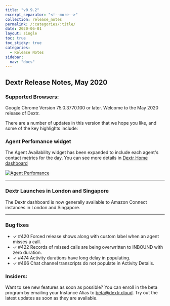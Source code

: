 ```yaml
---
title: "v0.9.2"
excerpt_separator: "<!--more-->"
collection: release_notes
permalink: /:categories/:title/
date: 2020-06-01
layout: single
toc: true
toc_sticky: true
categories:
  - Release Notes
sidebar:
  nav: "docs"
---
```


## Dextr Release Notes, May 2020

### Supported Browsers: 

Google Chrome Version 75.0.3770.100 or later. Welcome to the May 2020 release of Dextr. 

There are a number of updates in this version that we hope you like, and some of the key highlights include: 

### Agent Perfomance widget

The Agent Availability widget has been expanded to include each agent's contact metrics for the day. You can see more details in [Dextr Home dashboard](/home/#agent-perfomance)

[![Agent Perfomance](/assets/images/perfomance-expanded.jpg)](/assets/images/perfomance-expanded.jpg)

----

### Dextr Launches in London and Singapore

The Dextr dashboard is now generally available to Amazon Connect instances in London and Singapore.

----

### Bug fixes

- ✓ #420 Forced release shows along with custom label when an agent misses a call. 
- ✓ #422 Records of missed calls are being overwritten to INBOUND with zero duration. 
- ✓ #474 Activity durations have long delay in populating. 
- ✓ #466 Chat channel transcripts do not populate in Activity Details. 

### Insiders: 

Want to see new features as soon as possible? You can enroll in the beta program by emailing your Instance Alias to beta@dextr.cloud.  Try out the latest updates as soon as they are available.  